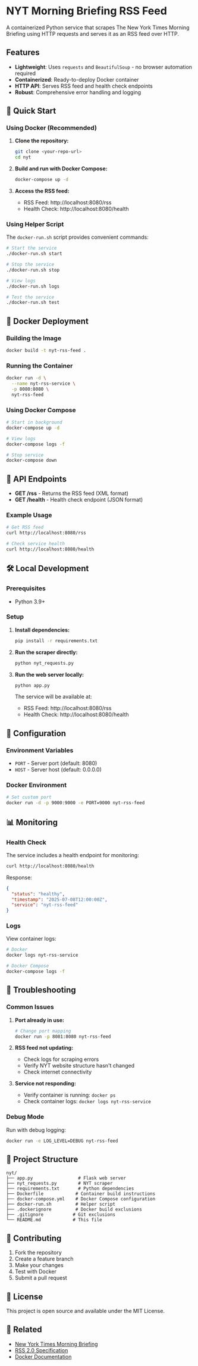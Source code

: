 # NYT Morning Briefing RSS Feed

A containerized Python service that scrapes The New York Times Morning Briefing using HTTP requests and serves it as an RSS feed over HTTP.

## Features

- **Lightweight**: Uses `requests` and `BeautifulSoup` - no browser automation required
- **Containerized**: Ready-to-deploy Docker container
- **HTTP API**: Serves RSS feed and health check endpoints
- **Robust**: Comprehensive error handling and logging

## 🚀 Quick Start

### Using Docker (Recommended)

1. **Clone the repository:**
   ```bash
   git clone <your-repo-url>
   cd nyt
   ```

2. **Build and run with Docker Compose:**
   ```bash
   docker-compose up -d
   ```

3. **Access the RSS feed:**
   - RSS Feed: http://localhost:8080/rss
   - Health Check: http://localhost:8080/health

### Using Helper Script

The `docker-run.sh` script provides convenient commands:

```bash
# Start the service
./docker-run.sh start

# Stop the service
./docker-run.sh stop

# View logs
./docker-run.sh logs

# Test the service
./docker-run.sh test
```

## 🐳 Docker Deployment

### Building the Image

```bash
docker build -t nyt-rss-feed .
```

### Running the Container

```bash
docker run -d \
  --name nyt-rss-service \
  -p 8080:8080 \
  nyt-rss-feed
```

### Using Docker Compose

```bash
# Start in background
docker-compose up -d

# View logs
docker-compose logs -f

# Stop service
docker-compose down
```

## 📡 API Endpoints

- **GET /rss** - Returns the RSS feed (XML format)
- **GET /health** - Health check endpoint (JSON format)

### Example Usage

```bash
# Get RSS feed
curl http://localhost:8080/rss

# Check service health
curl http://localhost:8080/health
```

## 🛠️ Local Development

### Prerequisites
- Python 3.9+

### Setup

1. **Install dependencies:**
   ```bash
   pip install -r requirements.txt
   ```

2. **Run the scraper directly:**
   ```bash
   python nyt_requests.py
   ```

3. **Run the web server locally:**
   ```bash
   python app.py
   ```

   The service will be available at:
   - RSS Feed: http://localhost:8080/rss
   - Health Check: http://localhost:8080/health

## 🔧 Configuration

### Environment Variables

- `PORT` - Server port (default: 8080)
- `HOST` - Server host (default: 0.0.0.0)

### Docker Environment

```bash
# Set custom port
docker run -d -p 9000:9000 -e PORT=9000 nyt-rss-feed
```

## 📊 Monitoring

### Health Check

The service includes a health endpoint for monitoring:

```bash
curl http://localhost:8080/health
```

Response:
```json
{
  "status": "healthy",
  "timestamp": "2025-07-08T12:00:00Z",
  "service": "nyt-rss-feed"
}
```

### Logs

View container logs:
```bash
# Docker
docker logs nyt-rss-service

# Docker Compose
docker-compose logs -f
```

## 🚨 Troubleshooting

### Common Issues

1. **Port already in use:**
   ```bash
   # Change port mapping
   docker run -p 8081:8080 nyt-rss-feed
   ```

2. **RSS feed not updating:**
   - Check logs for scraping errors
   - Verify NYT website structure hasn't changed
   - Check internet connectivity

3. **Service not responding:**
   - Verify container is running: `docker ps`
   - Check container logs: `docker logs nyt-rss-service`

### Debug Mode

Run with debug logging:
```bash
docker run -e LOG_LEVEL=DEBUG nyt-rss-feed
```

## 📁 Project Structure

```
nyt/
├── app.py                 # Flask web server
├── nyt_requests.py        # NYT scraper
├── requirements.txt       # Python dependencies
├── Dockerfile            # Container build instructions
├── docker-compose.yml    # Docker Compose configuration
├── docker-run.sh         # Helper script
├── .dockerignore         # Docker build exclusions
├── .gitignore           # Git exclusions
└── README.md            # This file
```

## 🤝 Contributing

1. Fork the repository
2. Create a feature branch
3. Make your changes
4. Test with Docker
5. Submit a pull request

## 📄 License

This project is open source and available under the MIT License.

## 🔗 Related

- [New York Times Morning Briefing](https://www.nytimes.com/series/us-morning-briefing)
- [RSS 2.0 Specification](https://cyber.harvard.edu/rss/rss.html)
- [Docker Documentation](https://docs.docker.com/)
